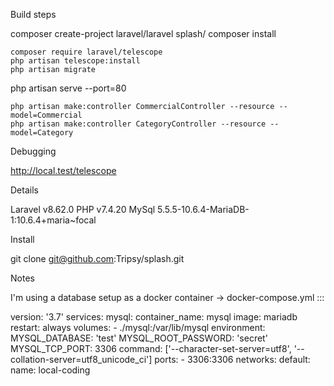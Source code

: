 Build steps

composer create-project laravel/laravel splash/
composer install

    composer require laravel/telescope
    php artisan telescope:install
    php artisan migrate

php artisan serve --port=80

    php artisan make:controller CommercialController --resource --model=Commercial
    php artisan make:controller CategoryController --resource --model=Category

Debugging

http://local.test/telescope

Details

Laravel v8.62.0
PHP v7.4.20
MySql 5.5.5-10.6.4-MariaDB-1:10.6.4+maria~focal

Install

git clone git@github.com:Tripsy/splash.git

Notes

I'm using a database setup as a docker container -> docker-compose.yml :::

version: '3.7'
services:
    mysql:
        container_name: mysql
        image: mariadb
        restart: always
        volumes:
            - ./mysql:/var/lib/mysql
        environment:
            MYSQL_DATABASE: 'test'
            MYSQL_ROOT_PASSWORD: 'secret'
            MYSQL_TCP_PORT: 3306
        command: ['--character-set-server=utf8', '--collation-server=utf8_unicode_ci']
        ports:
            - 3306:3306
networks:
    default:
        name: local-coding